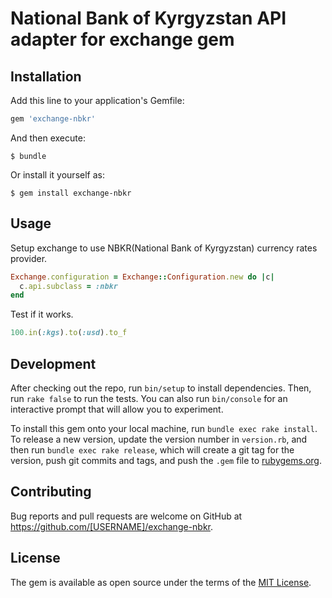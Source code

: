 # National Bank of Kyrgyzstan API adapter for exchange gem

## Installation

Add this line to your application's Gemfile:

```ruby
gem 'exchange-nbkr'
```

And then execute:

    $ bundle

Or install it yourself as:

    $ gem install exchange-nbkr

## Usage

Setup exchange to use NBKR(National Bank of Kyrgyzstan) currency rates provider.

```ruby
Exchange.configuration = Exchange::Configuration.new do |c|
  c.api.subclass = :nbkr
end
```

Test if it works.

```ruby
100.in(:kgs).to(:usd).to_f
```

## Development

After checking out the repo, run `bin/setup` to install dependencies. Then, run `rake false` to run the tests. You can also run `bin/console` for an interactive prompt that will allow you to experiment.

To install this gem onto your local machine, run `bundle exec rake install`. To release a new version, update the version number in `version.rb`, and then run `bundle exec rake release`, which will create a git tag for the version, push git commits and tags, and push the `.gem` file to [rubygems.org](https://rubygems.org).

## Contributing

Bug reports and pull requests are welcome on GitHub at https://github.com/[USERNAME]/exchange-nbkr.


## License

The gem is available as open source under the terms of the [MIT License](http://opensource.org/licenses/MIT).


